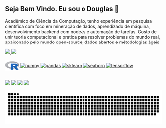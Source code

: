 ## Seja Bem Vindo. Eu sou o Douglas 👋

Acadêmico de Ciência da Computação, tenho experiência em pesquisa científica com foco em mineração de dados, aprendizado de máquina, desenvolvimento 
backend com nodeJs e automação de tarefas. Gosto de unir teoria computacional e pratica para resolver problemas do mundo real, apaixonado pelo mundo
open-source, dados abertos e métodologias ágeis


<div>
  <a href="https://github.com/Douglas-cc">
  <img height="180em" src="https://github-readme-stats.vercel.app/api?username=Douglas-cc&show_icons=true&theme=tokyonight&include_all_commits=true&count_private=true" />
    
  <img height="180em" src="https://github-readme-stats.vercel.app/api/top-langs/?username=Douglas-cc&layout=compact&langs_count=7&theme=tokyonight"/>
</div>
  
<div style="display: inline_block"><br>
  
  <img align="center" alt="r" height="35" width="45" src="https://raw.githubusercontent.com/devicons/devicon/master/icons/r/r-original.svg"/>
      
  <img align="center" alt="numpy" height="35" wight="45" src="https://numpy.org/doc/stable/_static/numpylogo.svg"/>
  
  <img align="center" alt="pandas" height="35" wight="45" src="https://www.kindpng.com/picc/m/574-5747046_python-pandas-logo-transparent-hd-png-download.png">
    
  <img align="center" alt="sklearn" height="35" wight="45" src="https://upload.wikimedia.org/wikipedia/commons/thumb/0/05/Scikit_learn_logo_small.svg/220px-Scikit_learn_logo_small.svg.png">
  
  <img align="center" alt="seaborn" height="35" wight="45" src="https://seaborn.pydata.org/_static/logo-wide-lightbg.svg"/>
  
  <img  align="center" alt="tensorflow" height="35" wight="40" src="https://www.gstatic.com/devrel-devsite/prod/v0492b3db79b8927fe2347ea2dc87c471b22f173331622ffd10334837d43ea37f/tensorflow/images/lockup.svg" />
</div>
  
##
  <div> 
    <a href="Douglasilva#1066" target="_blank"><img src="https://img.shields.io/badge/Discord-7289DA?style=for-the-badge&logo=discord&logoColor=white"     target="_blank"></a> 
    <a href = "mailto:douglas.datamining@gmail.com"><img src="https://img.shields.io/badge/-Gmail-%23333?style=for-the-badge&logo=gmail&logoColor=white" target="_blank"></a>
    <a href="https://www.linkedin.com/in/douglas-silva-708890ab/" target="_blank"><img src="https://img.shields.io/badge/-LinkedIn-%230077B5?style=for-the-badge&logo=linkedin&logoColor=white" target="_blank"></a> 
    <a href="" target="_blank"><img src="https://img.shields.io/badge/Telegram-2CA5E0?style=for-the-badge&logo=telegram&logoColor=white" target="_blank"></a> 
 
  ![Snake animation](https://github.com/Douglas-cc/Douglas-cc/blob/output/github-contribution-grid-snake.svg)
 
</div>
  

